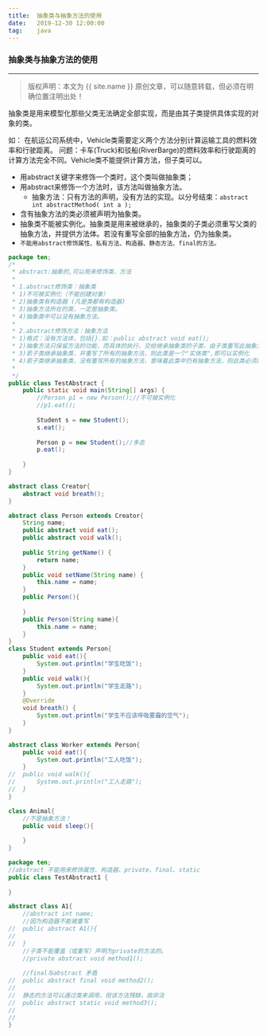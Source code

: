 ```yaml
---              
title:  抽象类与抽象方法的使用 
date:   2019-12-30 12:00:00
tag:    java
---
```

### 抽象类与抽象方法的使用 

***
> 版权声明：本文为 {{ site.name }} 原创文章，可以随意转载，但必须在明确位置注明出处！

<head><link rel="stylesheet" href="../css/rouge.css"></head>

抽象类是用来模型化那些父类无法确定全部实现，而是由其子类提供具体实现的对象的类。

如：
在航运公司系统中，Vehicle类需要定义两个方法分别计算运输工具的燃料效率和行驶距离。
问题：卡车(Truck)和驳船(RiverBarge)的燃料效率和行驶距离的计算方法完全不同。Vehicle类不能提供计算方法，但子类可以。


- 用abstract关键字来修饰一个类时，这个类叫做抽象类；
- 用abstract来修饰一个方法时，该方法叫做抽象方法。
	- 抽象方法：只有方法的声明，没有方法的实现。以分号结束：`abstract int abstractMethod( int a );`
- 含有抽象方法的类必须被声明为抽象类。
- 抽象类不能被实例化。抽象类是用来被继承的，抽象类的子类必须重写父类的抽象方法，并提供方法体。若没有重写全部的抽象方法，仍为抽象类。
- `不能用abstract修饰属性、私有方法、构造器、静态方法、final的方法。`


```java
package ten;
/*
 * abstract:抽象的,可以用来修饰类、方法
 * 
 * 1.abstract修饰类：抽象类
 * 1)不可被实例化（不能创建对象）
 * 2)抽象类有构造器 (凡是类都有构造器)
 * 3)抽象方法所在的类，一定是抽象类。
 * 4)抽象类中可以没有抽象方法。
 * 
 * 2.abstract修饰方法：抽象方法
 * 1)格式：没有方法体，包括{}.如：public abstract void eat();
 * 2)抽象方法只保留方法的功能，而具体的执行，交给继承抽象类的子类，由子类重写此抽象方法。
 * 3)若子类继承抽象类，并重写了所有的抽象方法，则此类是一个"实体类",即可以实例化
 * 4)若子类继承抽象类，没有重写所有的抽象方法，意味着此类中仍有抽象方法，则此类必须声明为抽象的！
 * 
 */
public class TestAbstract {
	public static void main(String[] args) {
		//Person p1 = new Person();//不可被实例化
		//p1.eat();
		
		Student s = new Student();
		s.eat();
		
		Person p = new Student();//多态
		p.eat();
		
	}
}

abstract class Creator{
	abstract void breath();
}

abstract class Person extends Creator{
	String name;
	public abstract void eat();
	public abstract void walk();
	
	public String getName() {
		return name;
	}
	public void setName(String name) {
		this.name = name;
	}
	public Person(){
		
	}
	public Person(String name){
		this.name = name;
	}
}
class Student extends Person{
	public void eat(){
		System.out.println("学生吃饭");
	}
	public void walk(){
		System.out.println("学生走路");
	}
	@Override
	void breath() {
		System.out.println("学生不应该呼吸雾霾的空气");
	}
}

abstract class Worker extends Person{
	public void eat(){
		System.out.println("工人吃饭");
	}
//	public void walk(){
//		System.out.println("工人走路");
//	}
}

class Animal{
	//不是抽象方法！
	public void sleep(){
		
	}
}
```

```java
package ten;
//abstract 不能用来修饰属性、构造器、private、final、static
public class TestAbstract1 {
	
}

abstract class A1{
	//abstract int name;
	//因为构造器不能被重写
//	public abstract A1(){
//		
//	}
	//子类不能覆盖（或重写）声明为private的方法的。
	//private abstract void method1();
	
	//final与abstract 矛盾
//	public abstract final void method2();
//		
//	静态的方法可以通过类来调用，但该方法残缺，故非法
//	public abstract static void method3();
//		
//	
}


```